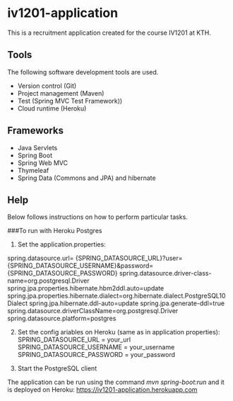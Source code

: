 # iv1201-application
This is a recruitment application created for the course IV1201 at KTH.

## Tools
The following software development tools are used.
* Version control (Git)
* Project management (Maven)
* Test (Spring MVC Test Framework))
* Cloud runtime (Heroku)

## Frameworks
* Java Servlets
* Spring Boot
* Spring Web MVC
* Thymeleaf
* Spring Data (Commons and JPA) and hibernate

## Help
Below follows instructions on how to perform particular tasks.

###To run with Heroku Postgres

1. Set the application.properties:

spring.datasource.url= {SPRING_DATASOURCE_URL}?user={SPRING_DATASOURCE_USERNAME}&password={SPRING_DATASOURCE_PASSWORD}
spring.datasource.driver-class-name=org.postgresql.Driver
spring.jpa.properties.hibernate.hbm2ddl.auto=update
spring.jpa.properties.hibernate.dialect=org.hibernate.dialect.PostgreSQL10Dialect
spring.jpa.hibernate.ddl-auto=update
spring.jpa.generate-ddl=true
spring.datasource.driverClassName=org.postgresql.Driver
spring.datasource.platform=postgres

2. Set the config ariables on Heroku (same as in application properties):
SPRING_DATASOURCE_URL = your_url
SPRING_DATASOURCE_USERNAME = your_username
SPRING_DATASOURCE_PASSWORD = your_password

3. Start the PostgreSQL client



The application can be run using the command *mvn spring-boot:run* and it is deployed on Heroku: https://iv1201-application.herokuapp.com

